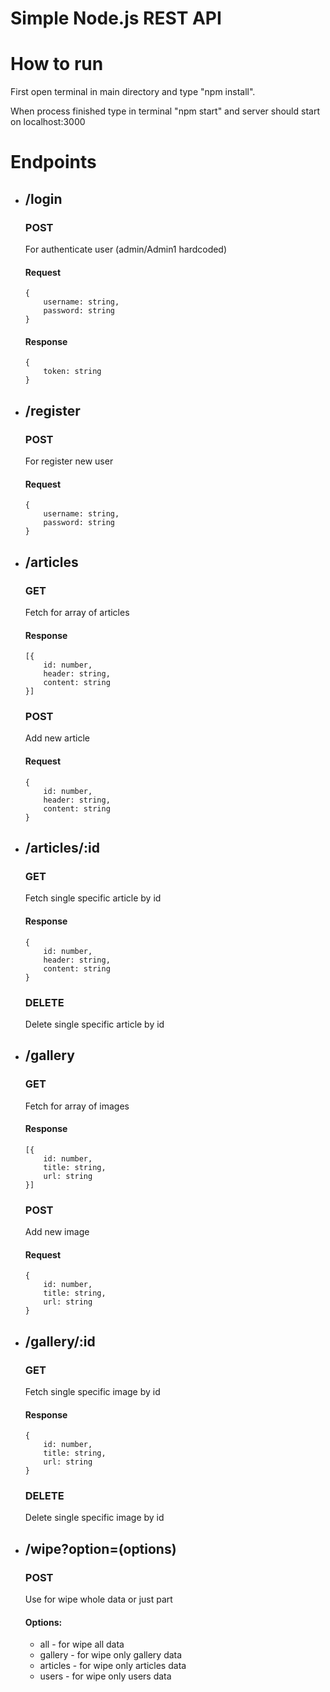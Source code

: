 # Simple Node.js REST API

<h1>How to run</h1>
<p>First open terminal in main directory and type "npm install".</p>
<p>When process finished type in terminal "npm start" and server should start on localhost:3000</p>

<h1>Endpoints</h1>
<ul>
  <li>
    <h2>/login</h2>
    <h3>POST</h3>
    <p>For authenticate user (admin/Admin1 hardcoded)</p>
    <h4>Request</h4>
    <pre><code>{
    username: string,
    password: string
}</code></pre>
    <h4>Response</h4>
    <pre><code>{
    token: string
}</code></pre>
  </li>
  <li>
    <h2>/register</h2>
    <h3>POST</h3>
    <p>For register new user</p>
    <h4>Request</h4>
    <pre><code>{
    username: string,
    password: string
}</code></pre>
  </li>
  <li>
    <h2>/articles</h2>
    <h3>GET</h3>
    <p>Fetch for array of articles</p>
    <h4>Response</h4>
    <pre><code>[{
    id: number,
    header: string,
    content: string
}]</code></pre>
    <h3>POST</h3>
    <p>Add new article</p>
    <h4>Request</h4>
    <pre><code>{
    id: number,
    header: string,
    content: string
}</code></pre>
  </li>
    <li>
    <h2>/articles/:id</h2>
    <h3>GET</h3>
    <p>Fetch single specific article by id</p>
    <h4>Response</h4>
    <pre><code>{
    id: number,
    header: string,
    content: string
}</code></pre>
    <h3>DELETE</h3>
    <p>Delete single specific article by id</p>
  </li>
    <li>
    <h2>/gallery</h2>
    <h3>GET</h3>
    <p>Fetch for array of images</p>
    <h4>Response</h4>
    <pre><code>[{
    id: number,
    title: string,
    url: string
}]</code></pre>
    <h3>POST</h3>
    <p>Add new image</p>
    <h4>Request</h4>
    <pre><code>{
    id: number,
    title: string,
    url: string
}</code></pre>
  </li>
    <li>
    <h2>/gallery/:id</h2>
    <h3>GET</h3>
    <p>Fetch single specific image by id</p>
    <h4>Response</h4>
    <pre><code>{
    id: number,
    title: string,
    url: string
}</code></pre>
    <h3>DELETE</h3>
    <p>Delete single specific image by id</p>
  </li>
  <li>
    <h2>/wipe?option=(options)</h2>
    <h3>POST</h3>
    <p>Use for wipe whole data or just part</p>
    <h4>Options:</h4>
    <ul>
      <li>all - for wipe all data</li>
      <li>gallery - for wipe only gallery data</li>
      <li>articles - for wipe only articles data</li>
      <li>users - for wipe only users data</li>
    </ul>
</ul>
